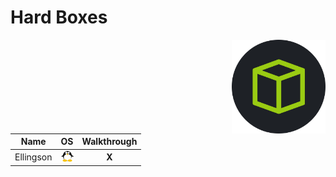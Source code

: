 # Hard Boxes

<img align="right" height=150 src="../hackthebox_logo.jpg"/>

<!-- <img width=20 src=./_images/win.png> -->
<!-- <img width=20 src=./_images/lin.png> -->
<!-- <img width=20 src=./_images/gear.png> -->
<!-- <img width=20 src=./_images/bsd.png> -->

|   Name            |      OS                               |         Walkthrough            |
| ----------------- |---------------------------------------|:----------------------------------:|
|  Ellingson        | <img width=20 src=../_images/lin.png>  | **X** <!-- [View](Ellingson/README.md) --> |

